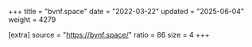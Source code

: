 +++
title = "bvnf.space"
date = "2022-03-22"
updated = "2025-06-04"
weight = 4279

[extra]
source = "https://bvnf.space/"
ratio = 86
size = 4
+++

